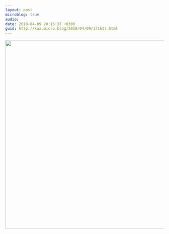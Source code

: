 ```yaml
---
layout: post
microblog: true
audio: 
date: 2018-04-09 20:16:37 +0300
guid: http://kaa.micro.blog/2018/04/09/171637.html
---
```



<img src="https://micro.kaa.bz/uploads/2018/487e8d4f25.jpg" width="600" height="600" />
